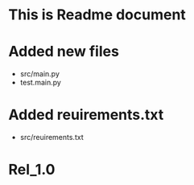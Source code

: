# This is Readme document

# Added new files
* src/main.py
* test.main.py

# Added reuirements.txt
* src/reuirements.txt

# Rel_1.0